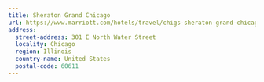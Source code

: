 ```yaml
---
title: Sheraton Grand Chicago
url: https://www.marriott.com/hotels/travel/chigs-sheraton-grand-chicago/
address:
  street-address: 301 E North Water Street
  locality: Chicago
  region: Illinois
  country-name: United States
  postal-code: 60611
---
```

